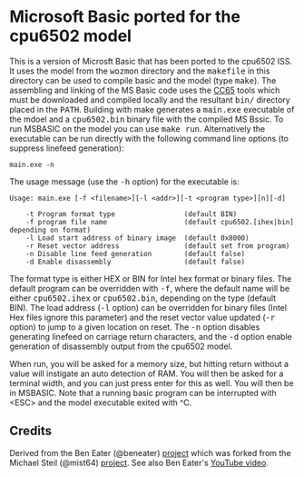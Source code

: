 # Microsoft Basic ported for the cpu6502 model

This is a version of Microsft Basic that has been ported to the cpu6502 ISS. It uses the model from the <tt>wozmon</tt> directory and the <tt>makefile</tt> in this directory can be used to compile basic and the model (type <tt>make</tt>). The assembling and linking of the MS Basic code uses the [CC65](https://github.com/cc65/cc65) tools which must be downloaded and compiled locally and the resultant <tt>bin/</tt> directory placed in the <tt>PATH</tt>. Building with make generates a <tt>main.exe</tt> executable of the mdoel and a <tt>cpu6502.bin</tt> binary file with the compiled MS Bssic. To run MSBASIC on the model you can use <tt>make run</tt>. Alternatively the executable can be run directly with the following command line options (to suppress linefeed generation):


    main.exe -n


The usage message (use the <tt>-h</tt> option) for the executable is:

    Usage: main.exe [-f <filename>][-l <addr>][-t <program type>][n][-d]
    
        -t Program format type                 (default BIN)
        -f program file name                   (default cpu6502.[ihex|bin] depending on format)
        -l Load start address of binary image  (default 0x8000)
        -r Reset vector address                (default set from program)
        -n Disable line feed generation        (default false)
        -d Enable disassembly                  (default false)

The format type is either HEX or BIN for Intel hex format or binary files. The default program can be overridden with <tt>-f</tt>, where the default name will be either <tt>cpu6502.ihex</tt> or <tt>cpu6502.bin</tt>, depending on the type (default BIN). The load address (<tt>-l</tt> option) can be overridden for binary files (Intel Hex files ignore this parameter) and the reset vector value updated (<tt>-r</tt> option) to jump to a given location on reset. The <tt>-n</tt> option disables generating linefeed on carriage return characters, and the <tt>-d</tt> option enable generation of disassembly output from the cpu6502 model.

When run, you will be asked for a memory size, but hitting return without a value will instigate an auto detection of RAM. You will then be asked for a terminal width, and you can just press enter for this as well. You will then be in MSBASIC. Note that a running basic program can be interrupted with &lt;ESC&gt; and the model executable exited with ^C.

## Credits
Derived from the Ben Eater (@beneater) [project](https://github.com/beneater/msbasic)
which was forked from the Michael Steil (@mist64) [project](https://github.com/mist64/msbasic). See also Ben Eater's [YouTube video](https://www.youtube.com/watch?v=XlbPnihCM0E).
